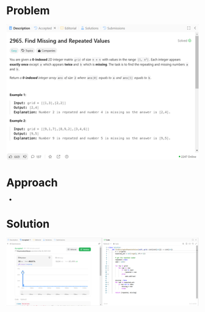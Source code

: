 # Problem
![Problem Description](https://github.com/praiseorji4/leetcode-daily/blob/main/solutions/2025-03/day06/images/problem.png?raw=true)

# Approach
-

# Solution
![Submission Results](https://github.com/praiseorji4/leetcode-daily/blob/main/solutions/2025-03/day06/images/submission.png?raw=true)